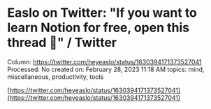# Easlo on Twitter: "If you want to learn Notion for free, open this thread 🧵" / Twitter

Column: https://twitter.com/heyeaslo/status/1630394171373527041
Processed: No
created on: February 28, 2023 11:18 AM
topics: mind, miscellaneous, productivity, tools

[https://twitter.com/heyeaslo/status/1630394171373527041](https://twitter.com/heyeaslo/status/1630394171373527041)